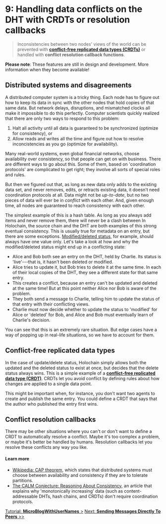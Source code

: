 # 9: Handling data conflicts on the DHT with CRDTs or resolution callbacks

> Inconsistencies between two nodes' views of the world can be prevented with [**conflict-free replicated data types (CRDTs)**](https://en.wikipedia.org/wiki/Conflict-free_replicated_data_type) or handled with **conflict resolution callback functions**.

**Please note**: These features are still in design and development. More information when they become available!

## Distributed systems and disagreements

A distributed computer system is a tricky thing. Each node has to figure out how to keep its data in sync with the other nodes that hold copies of that same data. But network delays, disruptions, and mismatched clocks all make it impossible to do this perfectly. Computer scientists quickly realized that there are only two ways to respond to this problem:

1. Halt all activity until all data is guaranteed to be synchronized (optimize for consistency), or
2. Allow reads and writes all the time and figure out how to resolve inconcistencies as you go (optimize for availability).

Many real-world systems, even global financial networks, choose availability over consistency, so that people can get on with business. There are different ways to go about this. Some of them, based on 'coordination protocols' are complicated to get right; they involve all sorts of special roles and rules.

But then we figured out that, as long as new data only adds to the existing data set, and never removes, edits, or retracts existing data, it doesn't need coordination protocols at all. Data might not be _up-to-date_, but no two pieces of data will ever be in _conflict_ with each other. And, given enough time, all nodes are guaranteed to reach consistency with each other.

The simplest example of this is a hash table. As long as you always add items and never remove them, there will never be a clash between In Holochain, the source chain and the DHT are both examples of this strong eventual consistency. This is usually true for metadata on an entry, but there are some exceptions. [Modified/deleted status](../6_modifyin_and_deleting_data), for example, should always have one value only. Let's take a look at how and why the modified/deleted status might end up in a conflicting state:

* Alice and Bob both see an entry on the DHT, held by Charlie. Its status is 'live'---that is, it hasn't been deleted or modified.
* Alice tries to update it, but Bob tries to delete it at the same time. In each of their local copies of the DHT, they see a different state for that same entry.
* This creates a conflict, because an entry can't be updated and deleted at the same time! But at this point neither Alice nor Bob is aware of the problem.
* They both send a message to Charlie, telling him to update the status of that entry with their conflicting views.
* Charlie must now decide whether to update the status to 'modified' for Alice or 'deleted' for Bob, and Alice and Bob must eventually learn of Charlie's decision.

You can see that this is an extremely rare situation. But edge cases have a way of popping up in real-life situations, so we have to account for them.

## Conflict-free replicated data types

In the case of update/delete status, Holochain simply allows both the updated and the deleted status to exist at once, but decides that the delete status always wins. This is a simple example of a [**conflict-free replicated data type (CRDT)**](https://en.wikipedia.org/wiki/Conflict-free_replicated_data_type). CRDTs let you avoid conflict by defining rules about how changes are applied to a single data point.

This might be important when, for instance, you don't want two agents to create and publish the same entry. You could define a CRDT that says that the author who published the entry first wins.

## Conflict resolution callbacks

There may be other situations where you can't or don't want to define a CRDT to automatically resolve a conflict. Maybe it's too complex a problem, or maybe it's better be handled by humans. Resolution callbacks let you resolve these conflicts any way you like.

#### Learn more

* [Wikipedia: CAP theorem](https://en.wikipedia.org/wiki/CAP_theorem), which states that distributed systems must choose between availability and consistency if they are to tolerate partitions.
* [The CALM Conjecture: Reasoning About Consistency](https://databeta.wordpress.com/2010/10/28/the-calm-conjecture-reasoning-about-consistency/), an article that explains why 'monotonically increasing' data (such as content-addressable DHTs, hash chains, and CRDTs) don't require coordination protocols.

[Tutorial: **MicroBlogWithUserNames** >](#)
[Next: **Sending Messages Directly To Peers** >>](../9_sending_messages_directly_to_peers)
